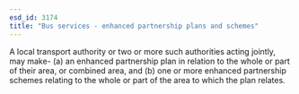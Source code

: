 ```yaml
---
esd_id: 3174
title: "Bus services - enhanced partnership plans and schemes"
---
```


A local transport authority or two or more such authorities acting jointly, may make-
(a)     an enhanced partnership plan in relation to the whole or part of their area, or combined area, and
(b)     one or more enhanced partnership schemes relating to the whole or part of the area to which the plan relates.

